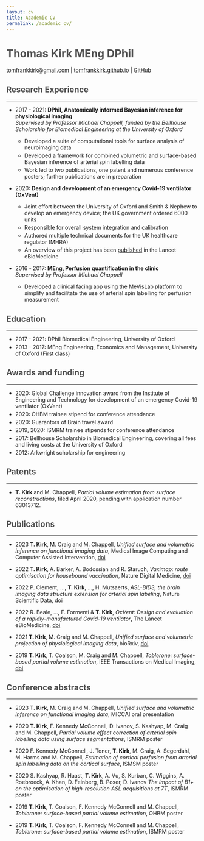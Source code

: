 ```yaml
---
layout: cv
title: Academic CV
permalink: /academic_cv/
---
```


<style>
    h1,h2,h3,h4,h5 { color: rgb(80, 80, 80) }
    li { margin-bottom: 3pt }
    hr { margin-bottom: 1em }
</style>

# **Thomas Kirk** MEng DPhil 

[tomfrankkirk@gmail.com](tomfrankkirk@gmail.com) \| [tomfrankkirk.github.io](https://tomfrankkirk.github.io) \| [GitHub](https://github.com/tomfrankkirk)

## Research Experience 
----

* 2017 - 2021: **DPhil, Anatomically informed Bayesian inference for physiological imaging**  
*Supervised by Professor Michael Chappell, funded by the Bellhouse Scholarship for Biomedical Engineering at the University of Oxford* 
    - Developed a suite of computational tools for surface analysis of neuroimaging data
    - Developed a framework for combined volumetric and surface-based Bayesian inference of arterial spin labelling data 
    - Work led to two publications, one patent and numerous conference posters; further publications are in preparation     

* 2020: **Design and development of an emergency Covid-19 ventilator (OxVent)**
    - Joint effort between the University of Oxford and Smith & Nephew to develop an emergency device; the UK government ordered 6000 units 
    - Responsible for overall system integration and calibration
    - Authored multiple technical documents for the UK healthcare regulator (MHRA)
    - An overview of this project has been [published](https://doi.org/10.1016/j.ebiom.2022.103868) in the Lancet eBioMedicine

* 2016 - 2017: **MEng, Perfusion quantification in the clinic**  
*Supervised by Professor Michael Chappell*
    - Developed a clinical facing app using the MeVisLab platform to simplify and facilitate the use of arterial spin labelling  for perfusion measurement 

## Education 
---- 

* 2017 - 2021: DPhil Biomedical Engineering, University of Oxford 
* 2013 - 2017: MEng Engineering, Economics and Management, University of Oxford (First class)

## Awards and funding
---- 

- 2020: Global Challenge innovation award from the Institute of Engineering and Technology for development of an emergency Covid-19 ventilator (OxVent)
- 2020: OHBM trainee stipend for conference attendance 
- 2020: Guarantors of Brain travel award 
- 2019, 2020: ISMRM trainee stipends for conference attendance 
- 2017: Bellhouse Scholarship in Biomedical Engineering, covering all fees and living costs at the University of Oxford 
- 2012: Arkwright scholarship for engineering 

## Patents 
---- 

- **T. Kirk** and M. Chappell, *Partial volume estimation from surface reconstructions*, filed April 2020, pending with application number 63013712. 

## Publications 
----

- 2023 **T. Kirk**, M. Craig and M. Chappell, *Unified surface and volumetric inference on functional imaging data*, Medical Image Computing and Computer Assisted Intervention, [doi](https://doi.org/10.1007/978-3-031-43993-3_39)

- 2022 **T. Kirk**, A. Barker, A. Bodossian and R. Staruch, *Vaximap: route optimisation for housebound vaccination*, Nature Digital Medicine, [doi](https://doi.org/10.1038/s41746-022-00726-2)

- 2022 P. Clement, ..., **T. Kirk**, ..., H. Mutsaerts, *ASL-BIDS, the brain imaging data structure extension for arterial spin labeling*,  Nature Scientific Data, [doi](https://doi.org/10.1038/s41597-022-01615-9)

- 2022 R. Beale, ..., F. Formenti & **T. Kirk**, *OxVent: Design and evaluation of a rapidly-manufactured Covid-19 ventilator*, The Lancet eBioMedicine, [doi](https://doi.org/10.1016/j.ebiom.2022.103868)

- 2021 **T. Kirk**, M. Craig and M. Chappell, *Unified surface and volumetric projection of physiological imaging data*, bioRxiv, [doi](https://doi.org/10.1101/2022.01.28.477071)

- 2019 **T. Kirk**, T. Coalson, M. Craig and M. Chappell, *Toblerone: surface-based partial volume estimation*, IEEE Transactions on Medical Imaging, [doi](https://doi.org/10.1109/TMI.2019.2951080)

## Conference abstracts
----

- 2023 **T. Kirk**, M. Craig and M. Chappell, *Unified surface and volumetric inference on functional imaging data*, MICCAI oral presentation 

- 2020 **T. Kirk**, F. Kennedy McConnell, D. Ivanov, S. Kashyap, M. Craig and M. Chappell, *Partial volume effect correction of arterial spin labelling data using surface segmentations*, ISMRM poster

- 2020 F. Kennedy McConnell, J. Toner, **T. Kirk**, M. Craig, A. Segerdahl, M. Harms and M. Chappell, *Estimation of cortical perfusion from arterial spin labelling data on the cortical surface*, ISMSM poster

- 2020 S. Kashyap, R. Haast, **T. Kirk**, A. Vu, S. Kurban, C. Wiggins, A. Roebroeck, A. Khan, D. Feinberg, B. Poser, D. Ivanov *The impact of B1+ on the optimisation of high-resolution ASL acquisitions at 7T*, ISMRM poster

- 2019 **T. Kirk**, T. Coalson, F. Kennedy McConnell and M. Chappell, *Toblerone: surface-based partial volume estimation*, OHBM poster

- 2019 **T. Kirk**, T. Coalson, F. Kennedy McConnell and M. Chappell, *Toblerone: surface-based partial volume estimation*, ISMRM poster
